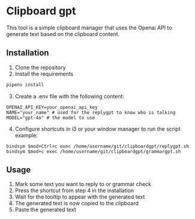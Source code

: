 # Clipboard gpt
This tool is a simple clipboard manager that uses the Openai API to generate text based on the clipboard content.

## Installation
1. Clone the repository
2. Install the requirements
```bash
pipenv install
```
3. Create a .env file with the following content:
```
OPENAI_API_KEY=your_openai_api_key
NAME="your_name" # used for the replygpt to know who is talking
MODEL="gpt-4o" # the model to use
```
4. Configure shortcuts in i3 or your window manager to run the script
example:
```config
bindsym $mod+Ctrl+c exec /home/username/git/clipboardgpt/replygpt.sh
bindsym $mod+c exec /home/username/git/clipboardgpt/grammargpt.sh
```

## Usage
1. Mark some text you want to reply to or grammar check
2. Press the shortcut from step 4 in the installation
3. Wait for the tooltip to appear with the generated text
4. The generated text is now copied to the clipboard
5. Paste the generated text